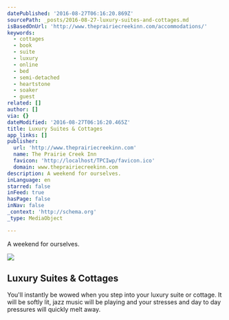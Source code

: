 ```yaml
---
datePublished: '2016-08-27T06:16:20.869Z'
sourcePath: _posts/2016-08-27-luxury-suites-and-cottages.md
isBasedOnUrl: 'http://www.theprairiecreekinn.com/accommodations/'
keywords:
  - cottages
  - book
  - suite
  - luxury
  - online
  - bed
  - semi-detached
  - heartstone
  - soaker
  - guest
related: []
author: []
via: {}
dateModified: '2016-08-27T06:16:20.465Z'
title: Luxury Suites & Cottages
app_links: []
publisher:
  url: 'http://www.theprairiecreekinn.com'
  name: The Prairie Creek Inn
  favicon: 'http://localhost/TPCIwp/favicon.ico'
  domain: www.theprairiecreekinn.com
description: A weekend for ourselves.
inLanguage: en
starred: false
inFeed: true
hasPage: false
inNav: false
_context: 'http://schema.org'
_type: MediaObject

---
```

A weekend for ourselves.

<article style=""><img src="https://imgflo.herokuapp.com/graph/vahj1ThiexotieMo/d481c2bd52709ba3796acd747c57e1d3/noop.jpg?input=http%3A%2F%2Fwww.theprairiecreekinn.com%2Fwp-content%2Fuploads%2F2014%2F12%2Finactivities.jpg" /><h1>Luxury Suites &amp; Cottages</h1><p>You'll instantly be wowed when you step into your luxury suite or cottage. It will be softly lit, jazz music will be playing and your stresses and day to day pressures will quickly melt away.</p></article>
